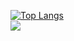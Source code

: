 [![Top Langs](https://github-readme-stats.vercel.app/api/top-langs/?username=NaveenTayyebi&langs_count=8&bg_color=130,000000,FFAA00,FFEC00&title_color=fff&text_color=fff)](https://github.com/NaveenTayyebi/github-readme-stats)<br>
![](https://komarev.com/ghpvc/?username=NaveenTayyebi&style=flat-square)
